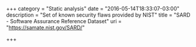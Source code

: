 +++
category = "Static analysis"
date = "2016-05-14T18:33:07-03:00"
description = "Set of known security flaws provided by NIST"
title = "SARD - Software Assurance Reference Dataset"
uri = "https://samate.nist.gov/SARD/"

+++

